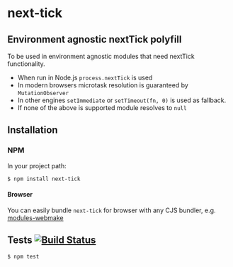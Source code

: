 # next-tick





































<extoc></extoc>

## Environment agnostic nextTick polyfill

To be used in environment agnostic modules that need nextTick functionality.

- When run in Node.js `process.nextTick` is used
- In modern browsers microtask resolution is guaranteed by `MutationObserver`
- In other engines `setImmediate` or `setTimeout(fn, 0)` is used as fallback.
- If none of the above is supported module resolves to `null`

## Installation
### NPM

In your project path:

	$ npm install next-tick

#### Browser

You can easily bundle `next-tick` for browser with any CJS bundler, e.g. [modules-webmake](https://github.com/medikoo/modules-webmake)

## Tests [![Build Status](https://api.travis-ci.org/medikoo/next-tick.png?branch=master)](https://travis-ci.org/medikoo/next-tick)

	$ npm test
